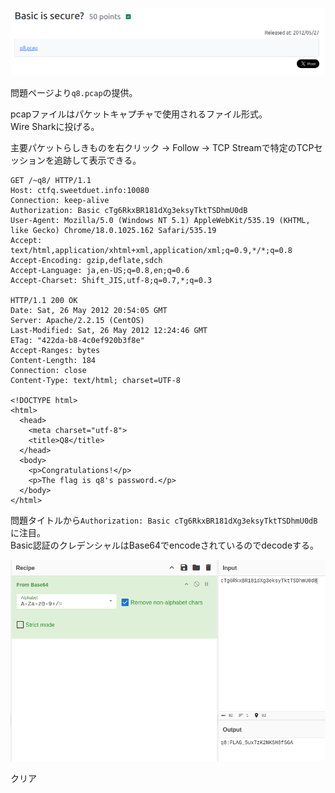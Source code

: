 ![](img/basic1.png)

問題ページより`q8.pcap`の提供。  

pcapファイルはパケットキャプチャで使用されるファイル形式。  
Wire Sharkに投げる。  

主要パケットらしきものを右クリック -> Follow -> TCP Streamで特定のTCPセッションを追跡して表示できる。  

```
GET /~q8/ HTTP/1.1
Host: ctfq.sweetduet.info:10080
Connection: keep-alive
Authorization: Basic cTg6RkxBR181dXg3eksyTktTSDhmU0dB
User-Agent: Mozilla/5.0 (Windows NT 5.1) AppleWebKit/535.19 (KHTML, like Gecko) Chrome/18.0.1025.162 Safari/535.19
Accept: text/html,application/xhtml+xml,application/xml;q=0.9,*/*;q=0.8
Accept-Encoding: gzip,deflate,sdch
Accept-Language: ja,en-US;q=0.8,en;q=0.6
Accept-Charset: Shift_JIS,utf-8;q=0.7,*;q=0.3

HTTP/1.1 200 OK
Date: Sat, 26 May 2012 20:54:05 GMT
Server: Apache/2.2.15 (CentOS)
Last-Modified: Sat, 26 May 2012 12:24:46 GMT
ETag: "422da-b8-4c0ef920b3f8e"
Accept-Ranges: bytes
Content-Length: 184
Connection: close
Content-Type: text/html; charset=UTF-8

<!DOCTYPE html>
<html>
  <head>
    <meta charset="utf-8">
    <title>Q8</title>
  </head>
  <body>
    <p>Congratulations!</p>
    <p>The flag is q8's password.</p>
  </body>
</html>
```

問題タイトルから`Authorization: Basic cTg6RkxBR181dXg3eksyTktTSDhmU0dB`に注目。  
Basic認証のクレデンシャルはBase64でencodeされているのでdecodeする。  

![](img/basic2.png)

クリア
